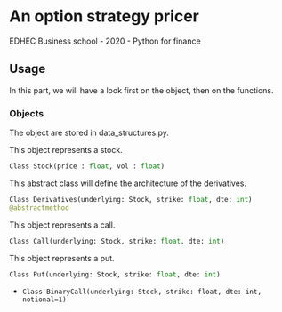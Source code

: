 # An option strategy pricer
EDHEC Business school - 2020 - Python for finance


## Usage

In this part, we will have a look first on the object, then on the functions.

### Objects

The object are stored in data_structures.py.

This object represents a stock.
```python
Class Stock(price : float, vol : float)
```

This abstract class will define the architecture of the derivatives.
```python
Class Derivatives(underlying: Stock, strike: float, dte: int) 
@abstractmethod
```

This object represents a call.
```python
Class Call(underlying: Stock, strike: float, dte: int)
```


This object represents a put.
```python
Class Put(underlying: Stock, strike: float, dte: int)
```



- `Class BinaryCall(underlying: Stock, strike: float, dte: int, notional=1)`











